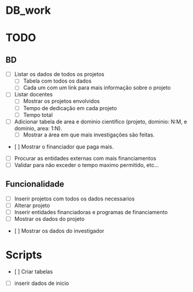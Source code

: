 # DB_work

# TODO

## BD

- [ ] Listar os dados de todos os projetos
  - [ ] Tabela com todos os dados
  - [ ] Cada um com um link para mais informação sobre o projeto
- [ ] Listar docentes
  - [ ] Mostrar os projetos envolvidos
  - [ ] Tempo de dedicação em cada projeto
  - [ ] Tempo total
- [ ] Adicionar tabela de area e dominio cientifico (projeto, dominio: N:M, e dominio, area: 1:N).
  - [ ] Mostrar a área em que mais investigações são feitas.
- [ ] Mostrar o financiador que paga mais.
- [ ] Procurar as entidades externas com mais financiamentos
- [ ] Validar para não exceder o tempo maximo permitido, etc...

## Funcionalidade

- [ ] Inserir projetos com todos os dados necessarios
- [ ] Alterar projeto
- [ ] Inserir entidades financiadoras e programas de financiamento
- [ ] Mostrar os dados do projeto
- [ ] Mostrar os dados do investigador

# Scripts

- [ ] Criar tabelas
- [ ] inserir dados de inicio
